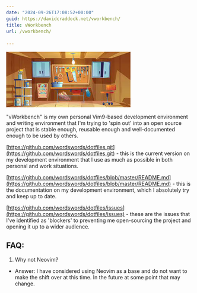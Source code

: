 ```yaml
---
date: "2024-09-26T17:08:52+00:00"
guid: https://davidcraddock.net/vworkbench/
title: vWorkbench
url: /vworkbench/

---
```

![image](vworkbench.jpg)

"vWorkbench" is my own personal Vim9-based development environment and writing environment that I'm trying to 'spin out' into an open source project that is stable enough, reusable enough and well-documented enough to be used by others.

[https://github.com/wordswords/dotfiles.git](https://github.com/wordswords/dotfiles.git) - this is the current version on my development environment that I use as much as possible in both personal and work situations.

[https://github.com/wordswords/dotfiles/blob/master/README.md](https://github.com/wordswords/dotfiles/blob/master/README.md) - this is the documentation on my development environment, which I absolutely try and keep up to date.

[https://github.com/wordswords/dotfiles/issues](https://github.com/wordswords/dotfiles/issues) - these are the issues that I've identified as 'blockers' to preventing me open-sourcing the project and opening it up to a wider audience.

## FAQ:

1. Why not Neovim?
- Answer: I have considered using Neovim as a base and do not want to make the shift over at this time. In the future at some point that may change.




